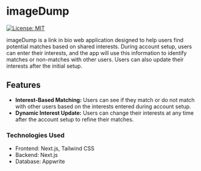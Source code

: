 # imageDump

[![License: MIT](https://img.shields.io/badge/License-MIT-yellow.svg)](https://opensource.org/licenses/MIT)

imageDump is a link in bio web application designed to help users find potential matches based on shared interests. During account setup, users can enter their interests, and the app will use this information to identify matches or non-matches with other users. Users can also update their interests after the initial setup.

## Features

- **Interest-Based Matching:** Users can see if they match or do not match with other users based on the interests entered during account setup.
- **Dynamic Interest Update:** Users can change their interests at any time after the account setup to refine their matches.

### Technologies Used

- Frontend: Next.js, Tailwind CSS
- Backend: Next.js
- Database: Appwrite
